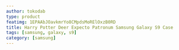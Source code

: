 ```yaml
---
author: tokodab
type: product
featimg: 1EPAAbJOavkmrYo8CMpdsMoRElOxzB0RD
title: Harry Potter Deer Expecto Patronum Samsung Galaxy S9 Case
tags: [samsung, galaxy, s9]
category: [samsung]
---
```

